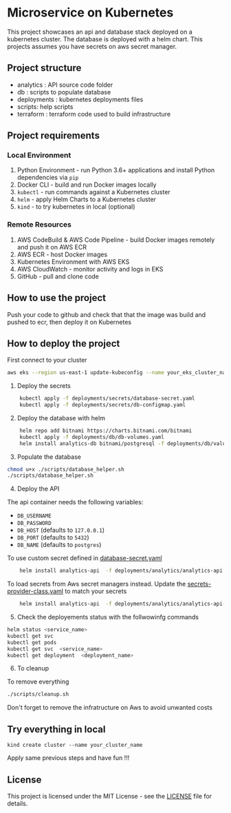 # Microservice  on Kubernetes

This project showcases an api and database stack  deployed on a kubernetes cluster. The database is deployed with a helm chart. This projects assumes you have secrets on aws secret manager.

## Project structure
  - analytics : API source code folder
  - db  : scripts to populate database
  - deployments : kubernetes deployments files
  - scripts: help scripts
  - terraform : terraform code used to build infrastructure

## Project requirements
### Local Environment
1. Python Environment - run Python 3.6+ applications and install Python dependencies via `pip`
2. Docker CLI - build and run Docker images locally
3. `kubectl` - run commands against a Kubernetes cluster
4. `helm` - apply Helm Charts to a Kubernetes cluster
5. `kind` - to try kubernetes in local (optional)

### Remote Resources
1. AWS CodeBuild & AWS Code Pipeline - build Docker images remotely and push it on AWS ECR
2. AWS ECR - host Docker images
3. Kubernetes Environment with AWS EKS
4. AWS CloudWatch - monitor activity and logs in EKS
5. GitHub - pull and clone code

## How to use the project

Push your code to github and check that that the image was build and pushed to ecr, then deploy it on Kubernetes

## How to deploy the project

First connect to your cluster

```bash
aws eks --region us-east-1 update-kubeconfig --name your_eks_cluster_name

```

1. Deploy the secrets

```bash
    kubectl apply -f deployments/secrets/database-secret.yaml
    kubectl apply -f deployments/secrets/db-configmap.yaml
```
2. Deploy the database with helm

```bash
    helm repo add bitnami https://charts.bitnami.com/bitnami
    kubectl apply -f deployments/db/db-volumes.yaml
    helm install analytics-db bitnami/postgresql -f deployments/db/values.yaml

```
3. Populate the database

```bash
chmod u+x ./scripts/database_helper.sh
./scripts/database_helper.sh
```

4. Deploy the API

The api container needs the following variables:
* `DB_USERNAME`
* `DB_PASSWORD`
* `DB_HOST` (defaults to `127.0.0.1`)
* `DB_PORT` (defaults to `5432`)
* `DB_NAME` (defaults to `postgres`)

To use custom secret defined in [database-secret.yaml](./deployments/secrets/database-secret.yaml)

```bash
    helm install analytics-api  -f deployments/analytics/analytics-api.yaml
```
To load secrets from Aws secret managers instead. Update the [secrets-provider-class.yaml](./deployments/secrets/secrets-provider-class.yaml) to match your secrets

```bash
    helm install analytics-api  -f deployments/analytics/analytics-api-aws.yaml
```

5. Check the deployements status with the follwowinfg commands



```bash
helm status <service_name>
kubectl get svc
kubectl get pods
kubectl get svc  <service_name>
kubectl get deployment  <deployment_name>
```

6. To cleanup

To remove everything
```bash
./scripts/cleanup.sh
```

Don't forget to remove the infratructure on Aws to avoid unwanted costs


## Try everything in local

```
kind create cluster --name your_cluster_name
```

Apply same previous steps and have fun !!!


## License


This project is licensed under the MIT License - see the [LICENSE](LICENSE.txt) file for details.
